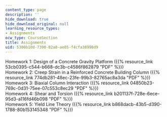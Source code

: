 ```yaml
---
content_type: page
description: ''
hide_download: true
hide_download_original: null
learning_resource_types:
- Assignments
ocw_type: CourseSection
title: Assignments
uid: 5300b10d-7390-82a8-ae05-f4cfa38998d9
---
```


Homework 1: Design of a Concrete Gravity Platform ({{% resource_link 53cb0395-c544-b668-dc3b-c4586f862879 "PDF" %}})  
Homework 2: Creep Strain in a Reinforced Concrete Building Column ({{% resource_link 774db281-48ec-23fe-99b3-82765ac8a3da "PDF" %}})  
Homework 3: Biaxial Column Interaction ({{% resource_link 04850b23-769c-0d31-75ee-07c553c8ec29 "PDF" %}})  
Homework 4: Shear and Torsion ({{% resource_link b201137f-728e-6ece-95d3-a116fd46b098 "PDF" %}})  
Homework 5: Yield Line Theory ({{% resource_link b868dacb-43b5-d390-1788-80b153145348 "PDF" %}})